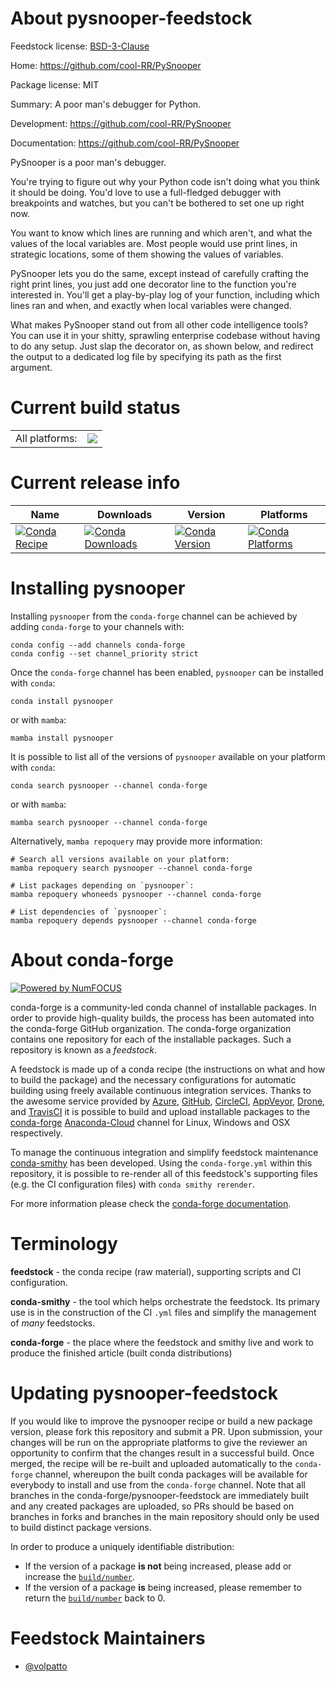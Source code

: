 About pysnooper-feedstock
=========================

Feedstock license: [BSD-3-Clause](https://github.com/conda-forge/pysnooper-feedstock/blob/main/LICENSE.txt)

Home: https://github.com/cool-RR/PySnooper

Package license: MIT

Summary: A poor man's debugger for Python.

Development: https://github.com/cool-RR/PySnooper

Documentation: https://github.com/cool-RR/PySnooper

PySnooper is a poor man's debugger.

You're trying to figure out why your Python code isn't doing what you think it should be doing.
You'd love to use a full-fledged debugger with breakpoints and watches, but you can't be bothered
to set one up right now.

You want to know which lines are running and which aren't, and what the values of the local variables are.
Most people would use print lines, in strategic locations, some of them showing the values of variables.

PySnooper lets you do the same, except instead of carefully crafting the right print lines,
you just add one decorator line to the function you're interested in. You'll get a play-by-play
log of your function, including which lines ran and when, and exactly when local variables were changed.

What makes PySnooper stand out from all other code intelligence tools? You can use it in your shitty,
sprawling enterprise codebase without having to do any setup. Just slap the decorator on, as shown below,
and redirect the output to a dedicated log file by specifying its path as the first argument.


Current build status
====================


<table><tr><td>All platforms:</td>
    <td>
      <a href="https://dev.azure.com/conda-forge/feedstock-builds/_build/latest?definitionId=6699&branchName=main">
        <img src="https://dev.azure.com/conda-forge/feedstock-builds/_apis/build/status/pysnooper-feedstock?branchName=main">
      </a>
    </td>
  </tr>
</table>

Current release info
====================

| Name | Downloads | Version | Platforms |
| --- | --- | --- | --- |
| [![Conda Recipe](https://img.shields.io/badge/recipe-pysnooper-green.svg)](https://anaconda.org/conda-forge/pysnooper) | [![Conda Downloads](https://img.shields.io/conda/dn/conda-forge/pysnooper.svg)](https://anaconda.org/conda-forge/pysnooper) | [![Conda Version](https://img.shields.io/conda/vn/conda-forge/pysnooper.svg)](https://anaconda.org/conda-forge/pysnooper) | [![Conda Platforms](https://img.shields.io/conda/pn/conda-forge/pysnooper.svg)](https://anaconda.org/conda-forge/pysnooper) |

Installing pysnooper
====================

Installing `pysnooper` from the `conda-forge` channel can be achieved by adding `conda-forge` to your channels with:

```
conda config --add channels conda-forge
conda config --set channel_priority strict
```

Once the `conda-forge` channel has been enabled, `pysnooper` can be installed with `conda`:

```
conda install pysnooper
```

or with `mamba`:

```
mamba install pysnooper
```

It is possible to list all of the versions of `pysnooper` available on your platform with `conda`:

```
conda search pysnooper --channel conda-forge
```

or with `mamba`:

```
mamba search pysnooper --channel conda-forge
```

Alternatively, `mamba repoquery` may provide more information:

```
# Search all versions available on your platform:
mamba repoquery search pysnooper --channel conda-forge

# List packages depending on `pysnooper`:
mamba repoquery whoneeds pysnooper --channel conda-forge

# List dependencies of `pysnooper`:
mamba repoquery depends pysnooper --channel conda-forge
```


About conda-forge
=================

[![Powered by
NumFOCUS](https://img.shields.io/badge/powered%20by-NumFOCUS-orange.svg?style=flat&colorA=E1523D&colorB=007D8A)](https://numfocus.org)

conda-forge is a community-led conda channel of installable packages.
In order to provide high-quality builds, the process has been automated into the
conda-forge GitHub organization. The conda-forge organization contains one repository
for each of the installable packages. Such a repository is known as a *feedstock*.

A feedstock is made up of a conda recipe (the instructions on what and how to build
the package) and the necessary configurations for automatic building using freely
available continuous integration services. Thanks to the awesome service provided by
[Azure](https://azure.microsoft.com/en-us/services/devops/), [GitHub](https://github.com/),
[CircleCI](https://circleci.com/), [AppVeyor](https://www.appveyor.com/),
[Drone](https://cloud.drone.io/welcome), and [TravisCI](https://travis-ci.com/)
it is possible to build and upload installable packages to the
[conda-forge](https://anaconda.org/conda-forge) [Anaconda-Cloud](https://anaconda.org/)
channel for Linux, Windows and OSX respectively.

To manage the continuous integration and simplify feedstock maintenance
[conda-smithy](https://github.com/conda-forge/conda-smithy) has been developed.
Using the ``conda-forge.yml`` within this repository, it is possible to re-render all of
this feedstock's supporting files (e.g. the CI configuration files) with ``conda smithy rerender``.

For more information please check the [conda-forge documentation](https://conda-forge.org/docs/).

Terminology
===========

**feedstock** - the conda recipe (raw material), supporting scripts and CI configuration.

**conda-smithy** - the tool which helps orchestrate the feedstock.
                   Its primary use is in the construction of the CI ``.yml`` files
                   and simplify the management of *many* feedstocks.

**conda-forge** - the place where the feedstock and smithy live and work to
                  produce the finished article (built conda distributions)


Updating pysnooper-feedstock
============================

If you would like to improve the pysnooper recipe or build a new
package version, please fork this repository and submit a PR. Upon submission,
your changes will be run on the appropriate platforms to give the reviewer an
opportunity to confirm that the changes result in a successful build. Once
merged, the recipe will be re-built and uploaded automatically to the
`conda-forge` channel, whereupon the built conda packages will be available for
everybody to install and use from the `conda-forge` channel.
Note that all branches in the conda-forge/pysnooper-feedstock are
immediately built and any created packages are uploaded, so PRs should be based
on branches in forks and branches in the main repository should only be used to
build distinct package versions.

In order to produce a uniquely identifiable distribution:
 * If the version of a package **is not** being increased, please add or increase
   the [``build/number``](https://docs.conda.io/projects/conda-build/en/latest/resources/define-metadata.html#build-number-and-string).
 * If the version of a package **is** being increased, please remember to return
   the [``build/number``](https://docs.conda.io/projects/conda-build/en/latest/resources/define-metadata.html#build-number-and-string)
   back to 0.

Feedstock Maintainers
=====================

* [@volpatto](https://github.com/volpatto/)


